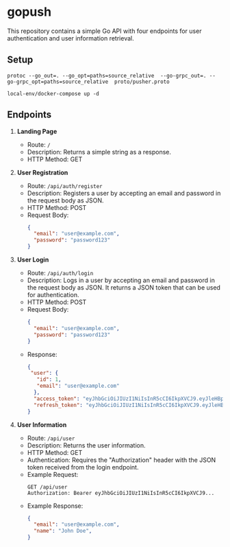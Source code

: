 # gopush

This repository contains a simple Go API with four endpoints for user authentication and user information retrieval.

## Setup
``` 
protoc --go_out=. --go_opt=paths=source_relative  --go-grpc_out=. --go-grpc_opt=paths=source_relative  proto/pusher.proto
```
```
local-env/docker-compose up -d
```

## Endpoints

1. **Landing Page**
    - Route: `/`
    - Description: Returns a simple string as a response.
    - HTTP Method: GET

2. **User Registration**
    - Route: `/api/auth/register`
    - Description: Registers a user by accepting an email and password in the request body as JSON.
    - HTTP Method: POST
    - Request Body:
      ```json
      {
        "email": "user@example.com",
        "password": "password123"
      }
      ```

3. **User Login**
    - Route: `/api/auth/login`
    - Description: Logs in a user by accepting an email and password in the request body as JSON. It returns a JSON token that can be used for authentication.
    - HTTP Method: POST
    - Request Body:
      ```json
      {
        "email": "user@example.com",
        "password": "password123"
      }
      ```
    - Response:
      ```json
      {
       "user": {
         "id": 1,
         "email": "user@example.com"
        },
        "access_token": "eyJhbGciOiJIUzI1NiIsInR5cCI6IkpXVCJ9.eyJleHBpcmVzX2F0IjoxNjg3MjQ5ODM2LCJ1c2VyIjp7ImlkIjoxLCJlbWFpbCI6ImFzZEBnbWFpbC5jb20ifX0.MRJETBn_ZprEbzMK4558C4ZO9J2RKgrOcLCqwrGnb1M",
        "refresh_token": "eyJhbGciOiJIUzI1NiIsInR5cCI6IkpXVCJ9.eyJleHBpcmVzX2F0IjoxNjg4MzczMDM2LCJ1c2VyIjp7ImlkIjoxLCJlbWFpbCI6ImFzZEBnbWFpbC5jb20ifX0.9nVyOnER1ixLTxfN2KnAjqRg9DvzJ5jm10kT1Fu3iqk"
      }
      ```

4. **User Information**
    - Route: `/api/user`
    - Description: Returns the user information.
    - HTTP Method: GET
    - Authentication: Requires the "Authorization" header with the JSON token received from the login endpoint.
    - Example Request:
      ```
      GET /api/user
      Authorization: Bearer eyJhbGciOiJIUzI1NiIsInR5cCI6IkpXVCJ9...
      ```
    - Example Response:
      ```json
      {
        "email": "user@example.com",
        "name": "John Doe",
      }
      ```
